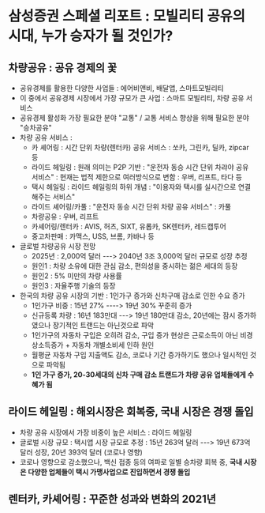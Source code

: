 # 삼성증권 스페셜 리포트 : 모빌리티 공유의 시대, 누가 승자가 될 것인가? 

## 차량공유 : 공유 경제의 꽃
- 공유경제를 활용한 다양한 사업들 : 에어비앤비, 배달앱, 스마트모빌리티
- 이 중에서 공유경제 시장에서 가장 규모가 큰 사업 : 스마트 모빌리티, 차량 공유 서비스
- 공유경제 활성화 가장 필요한 분야 "교통" / 교통 서비스 향상을 위해 필요한 분야 "승차공유"
- 차량 공유 서비스 :
   - 카 셰어링 : 시간 단위 차량(렌터카) 공유 서비스 : 쏘카, 그린카, 딜카, zipcar 등
   - 라이드 헤일링 : 원래 의미는 P2P 기반 : "운전자 동승 시간 단위 차랴야 공유 서비스" : 현재는 법적 제한으로 여러방식으로 변함 : 우버, 리프트, 타다 등
   - 택시 헤일링 : 라이드 헤일링의 하위 개념 : "이용자와 택시를 실시간으로 연결해주는 서비스"
   - 라이드 셰어링/카풀 : "운전자 동승 시간 단위 차량 공유 서비스" : 카풀
   - 차량공유 : 우버, 리프트
   - 카셰어링/렌터카 : AVIS, 허츠, SIXT, 유롭카, SK렌터카, 레드캡투어
   - 중고차판매 : 카맥스, USS, 브롬, 카바나 등
- 글로벌 차량공유 시장 전망 
   - 2025년 : 2,000억 달러 ---> 2040년 3조 3,000억 달러 규모로 성장 추정
   - 원인1 : 차량 소유에 대한 관심 감소, 편의성을 중시하는 젊은 세대의 등장
   - 원인2 : 5% 미만의 차량 사용률
   - 원인3 : 자율주행 기술의 등장
- 한국의 차량 공유 시장의 기반 : 1인가구 증가와 신차구매 감소로 인한 수요 증가
   - 1인가구 비중 : 15년 27% ----> 19년 30% 꾸준히 증가
   - 신규등록 차량 : 16년 183만대 ---> 19년 180만대 감소, 20년에는 잠시 증가하였으나 장기적인 트랜드는 아닌것으로 파악
   - 1인가구의 자동차 구입은 오히려 감소, 구입 증가 현상은 근로소득이 아닌 비경상소득증가 + 자동차 개별소비세 인하 원인
   - 월평균 자동차 구입 지출액도 감소, 코로나 기간 증가하기도 했으나 일시적인 것으로 파악됨
   - **1인 가구 증가, 20-30세대의 신차 구매 감소 트랜드가 차량 공유 업체들에게 수혜가 됨**

## 라이드 헤일링 : 해외시장은 회복중, 국내 시장은 경쟁 돌입
- 차량 공유 시장에서 가장 비중이 높은 서비스 : 라이드 헤일링
- 글로벌 시장 규모 : 택시앱 시장 규모로 추정 : 15년 263억 달러 ---> 19년 673억 달러 성장, 20년 393억 달러 (코로나 영향)
- 코로나 영향으로 감소했으나, 백신 접종 등의 여파로 일별 승차량 회복 중, **국내 시장은 다양한 업체들이 택시 가맹사업으로 진입하면서 경쟁 돌입**

## 렌터카, 카셰어링 : 꾸준한 성과와 변화의 2021년
